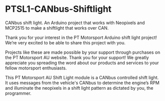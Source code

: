 # PTSL1-CANbus-Shiftlight
CANbus shift light. An Arduino project that works with Neopixels and MCP2515 to make a shiftlight that works over CAN.

Thank you for your interest in the PT Motorsport Arduino shift light project! We’re very excited to be able to share this project with you. 

Projects like these are made possible by your support through purchases on the PT Motorsport AU website. Thank you for your support! We greatly appreciate you spreading the word about our products and services to your fellow motorsport enthusiasts.

This PT Motorsport AU Shift Light module is a CANbus controlled shift light. It uses messages from the vehicle's CANbus to determine the engine’s RPM and illuminate the neopixels in a shift light pattern as dictated by you, the programmer.
